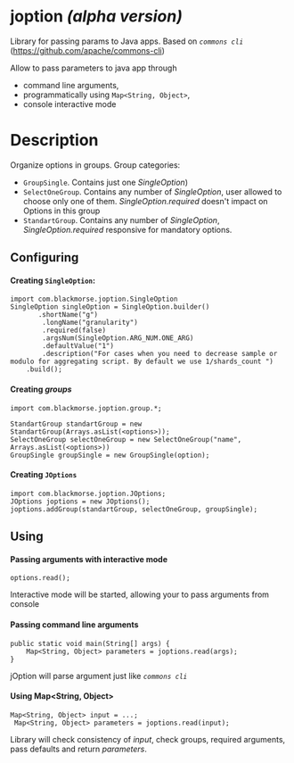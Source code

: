 # joption _(alpha version)_
Library for passing params to Java apps. Based on _`commons cli`_ (https://github.com/apache/commons-cli)

Allow to pass parameters to java app through 
 - command line arguments,
 - programmatically using `Map<String, Object>`,
 - console interactive mode
 
# Description
  
Organize options in groups.
Group categories: 
 - `GroupSingle`. Contains just one _SingleOption_)
 - `SelectOneGroup`. Contains any number of _SingleOption_, user allowed to choose only one of them. _SingleOption.required_ doesn't impact on Options in this group
 - `StandartGroup`. Contains any number of _SingleOption_, _SingleOption.required_ responsive for mandatory options.
 
## Configuring
 
#### Creating `SingleOption`:
 
 ```
 import com.blackmorse.joption.SingleOption
 SingleOption singleOption = SingleOption.builder()
        .shortName("g")
         .longName("granularity")
         .required(false)
         .argsNum(SingleOption.ARG_NUM.ONE_ARG)
         .defaultValue("1")
         .description("For cases when you need to decrease sample or modulo for aggregating script. By default we use 1/shards_count ")
     .build();
 ```
 
#### Creating _groups_
 
```
import com.blackmorse.joption.group.*;

StandartGroup standartGroup = new StandartGroup(Arrays.asList(<options>));
SelectOneGroup selectOneGroup = new SelectOneGroup("name", Arrays.asList(<options>))
GroupSingle groupSingle = new GroupSingle(option);
```

#### Creating `JOptions`
```
import com.blackmorse.joption.JOptions;
JOptions joptions = new JOptions();
joptions.addGroup(standartGroup, selectOneGroup, groupSingle);
```

## Using
#### Passing arguments with interactive mode
```
options.read();
```
Interactive mode will be started, allowing your to pass arguments from console
#### Passing command line arguments
```
public static void main(String[] args) {
    Map<String, Object> parameters = joptions.read(args);
}
```
jOption will parse argument just like _`commons cli`_

#### Using Map<String, Object>
```
Map<String, Object> input = ...;
 Map<String, Object> parameters = joptions.read(input);
```
Library will check consistency of _input_, check groups, required arguments, pass defaults and return _parameters_.
